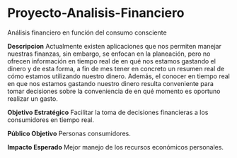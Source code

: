 # Proyecto-Analisis-Financiero
Análisis financiero en función del consumo consciente

**Descripcion**
Actualmente existen aplicaciones que nos permiten manejar nuestras finanzas, sin embargo, se enfocan en la planeación, pero no ofrecen información en tiempo real de en qué nos estamos gastando el dinero y de esta forma, a fin de mes tener en concreto un resumen real de cómo estamos utilizando nuestro dinero. Además, el conocer en tiempo real en que nos estamos gastando nuestro dinero resulta conveniente para tomar decisiones sobre la conveniencia de en qué momento es oportuno realizar un gasto.

**Objetivo Estratégico**
Facilitar la toma de decisiones financieras a los consumidores en tiempo real.

**Público Objetivo**
Personas consumidores.

**Impacto Esperado**
Mejor manejo de los recursos económicos personales.

